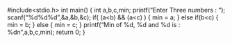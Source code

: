 
#include<stdio.h>
int main()
{
   int a,b,c,min;
   printf(“Enter Three numbers : “);
   scanf(“%d%d%d”,&a,&b,&c);
   if( (a<b) && (a<c) )
   {
      min = a;
   }
   else if(b<c)
   {
      min = b;
   }
   else
   {
      min = c;
   }
   printf(“Min of %d, %d and %d is : %dn“,a,b,c,min);
   return 0;
}
